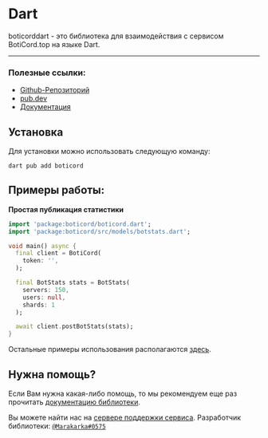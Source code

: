 # Dart
boticorddart - это библиотека для взаимодействия с сервисом BotiCord.top на языке Dart.

____

### Полезные ссылки:

- [Github-Репозиторий](https://github.com/boticord/boticorddart) 
- [pub.dev](https://pub.dev/packages/boticord) 
- [Документация](https://pub.dev/documentation/boticord/latest/) 


## Установка

Для установки можно использовать следующую команду:

```
dart pub add boticord
```

## Примеры работы:
**Простая публикация статистики**

```dart
import 'package:boticord/boticord.dart';
import 'package:boticord/src/models/botstats.dart';

void main() async {
  final client = BotiCord(
    token: '',
  );

  final BotStats stats = BotStats(
    servers: 150,
    users: null,
    shards: 1
  );

  await client.postBotStats(stats);
}
```

Остальные примеры использования располагаются [здесь](https://github.com/boticord/boticorddart/tree/master/example).

## Нужна помощь?

Если Вам нужна какая-либо помощь, то мы рекомендуем еще раз прочитать [документацию библиотеки](https://pub.dev/documentation/boticord/latest/).

Вы можете найти нас на [сервере поддержки сервиса](https://boticord.top/discord).
Разработчик библиотеки: [`@Marakarka#0575`](https://boticord.top/profile/585766846268047370)

